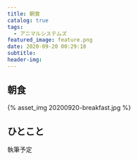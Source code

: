 ```yaml
---
title: 朝食
catalog: true
tags:
  - アニマルシステムズ
featured_image: feature.png
date: 2020-09-20 00:29:18
subtitle:
header-img:
---
```



## 朝食

{% asset_img 20200920-breakfast.jpg %}


## ひとこと
執筆予定